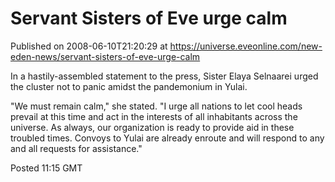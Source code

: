 # Servant Sisters of Eve urge calm
Published on 2008-06-10T21:20:29 at https://universe.eveonline.com/new-eden-news/servant-sisters-of-eve-urge-calm

In a hastily-assembled statement to the press, Sister Elaya Selnaarei urged the cluster not to panic amidst the pandemonium in Yulai.

"We must remain calm," she stated. "I urge all nations to let cool heads prevail at this time and act in the interests of all inhabitants across the universe. As always, our organization is ready to provide aid in these troubled times. Convoys to Yulai are already enroute and will respond to any and all requests for assistance."

Posted 11:15 GMT
